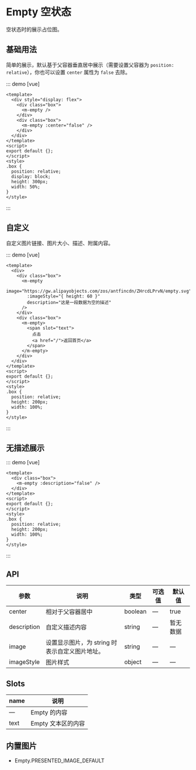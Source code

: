# Empty 空状态

空状态时的展示占位图。

## 基础用法

简单的展示，默认基于父容器垂直居中展示（需要设置父容器为 `position: relative`），你也可以设置 `center` 属性为 `false` 去除。

::: demo [vue]

```vue
<template>
  <div style="display: flex">
    <div class="box">
      <m-empty />
    </div>
    <div class="box">
      <m-empty :center="false" />
    </div>
  </div>
</template>
<script>
export default {};
</script>
<style>
.box {
  position: relative;
  display: block;
  height: 300px;
  width: 50%;
}
</style>
```

:::

## 自定义

自定义图片链接、图片大小、描述、附属内容。

::: demo [vue]

```vue
<template>
  <div>
    <div class="box">
      <m-empty
        image="https://gw.alipayobjects.com/zos/antfincdn/ZHrcdLPrvN/empty.svg"
        :imageStyle="{ height: 60 }"
        description="这是一段数据为空的描述"
      />
    </div>
    <div class="box">
      <m-empty>
        <span slot="text">
          点击
          <a href="/">返回首页</a>
        </span>
      </m-empty>
    </div>
  </div>
</template>
<script>
export default {};
</script>
<style>
.box {
  position: relative;
  height: 200px;
  width: 100%;
}
</style>
```

:::

## 无描述展示

::: demo [vue]

```vue
<template>
  <div class="box">
    <m-empty :description="false" />
  </div>
</template>
<script>
export default {};
</script>
<style>
.box {
  position: relative;
  height: 200px;
  width: 100%;
}
</style>
```

:::

## API

| 参数        | 说明                                           | 类型    | 可选值 | 默认值   |
| ----------- | ---------------------------------------------- | ------- | ------ | -------- |
| center      | 相对于父容器居中                               | boolean | —      | true     |
| description | 自定义描述内容                                 | string  | —      | 暂无数据 |
| image       | 设置显示图片，为 string 时表示自定义图片地址。 | string  | —      | —        |
| imageStyle  | 图片样式                                       | object  | —      | —        |

## Slots

| name | 说明               |
| ---- | ------------------ |
| —    | Empty 的内容       |
| text | Empty 文本区的内容 |

## 内置图片

- Empty.PRESENTED_IMAGE_DEFAULT
